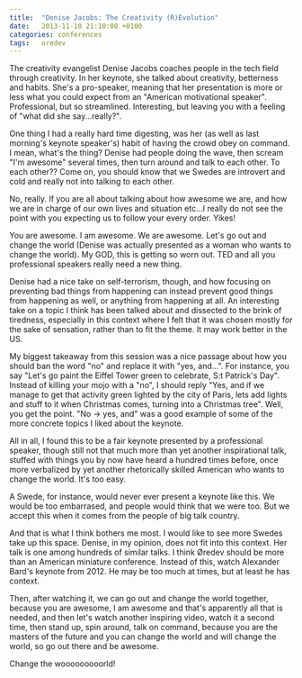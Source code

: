 ```yaml
---
title:  "Denise Jacobs: The Creativity (R)Evolution"
date: 	2013-11-10 21:10:00 +0100
categories: conferences
tags: 	oredev
---
```



The creativity evangelist Denise Jacobs coaches people in the tech field through
creativity. In her keynote, she talked about creativity, betterness and habits.
She's a pro-speaker, meaning that her presentation is more or less what you could
expect from an "American motivational speaker". Professional, but so streamlined.
Interesting, but leaving you with a feeling of "what did she say...really?".

One thing I had a really hard time digesting, was her (as well as last morning's
keynote speaker's) habit of having the crowd obey on command. I mean, what's the
thing? Denise had people doing the wave, then scream "I'm awesome" several times,
then turn around and talk to each other. To each other?? Come on, you should know
that we Swedes are introvert and cold and really not into talking to each other.

No, really. If you are all about talking about how awesome we are, and how we are
in charge of our own lives and situation etc...I really do not see the point with
you expecting us to follow your every order. Yikes!

You are awesome. I am awesome. We are awesome. Let's go out and change the world
(Denise was actually presented as a woman who wants to change the world). My GOD,
this is getting so worn out. TED and all you professional speakers really need a
new thing.

Denise had a nice take on self-terrorism, though, and how focusing on preventing
bad things from happening can instead prevent good things from happening as well,
or anything from happening at all. An interesting take on a topic I think has been
talked about and dissected to the brink of tiredness, especially in this context
where I felt that it was chosen mostly for the sake of sensation, rather than to
fit the theme. It may work better in the US.

My biggest takeaway from this session was a nice passage about how you should ban
the word "no" and replace it with "yes, and...". For instance, you say "Let's go
paint the Eiffel Tower green to celebrate, S:t Patrick's Day". Instead of killing
your mojo with a "no", I should reply "Yes, and if we manage to get that activity
green lighted by the city of Paris, lets add lights and stuff to it when Christmas
comes, turning into a Christmas tree". Well, you get the point. "No -> yes, and"
was a good example of some of the more concrete topics I liked about the keynote.

All in all, I found this to be a fair keynote presented by a professional speaker,
though still not that much more than yet another inspirational talk, stuffed with
things you by now have heard a hundred times before, once more verbalized by yet
another rhetorically skilled American who wants to change the world. It's too easy.

A Swede, for instance, would never ever present a keynote like this. We would be
too embarrased, and people would think that we were too. But we accept this when
it comes from the people of big talk country.

And that is what I think bothers me most. I would like to see more Swedes take up
this space. Denise, in my opinion, does not fit into this context. Her talk is one
among hundreds of similar talks. I think Øredev should be more than an American
miniature conference. Instead of this, watch Alexander Bard's keynote from 2012.
He may be too much at times, but at least he has context.

Then, after watching it, we can go out and change the world together, because you
are awesome, I am awesome and that's apparently all that is needed, and then let's
watch another inspiring video, watch it a second time, then stand up, spin around,
talk on command, because you are the masters of the future and you can change the
world and will change the world, so go out there and be awesome. 

Change the wooooooooorld!